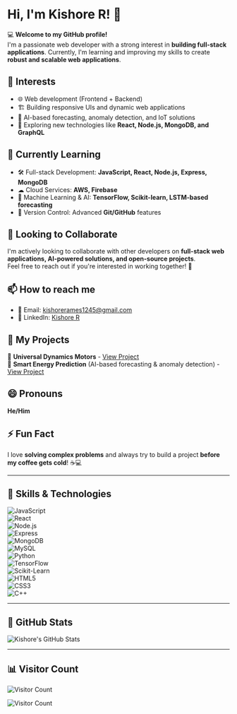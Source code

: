 # Hi, I'm Kishore R! 👋  

💻 **Welcome to my GitHub profile!**  
I'm a passionate web developer with a strong interest in **building full-stack applications**. Currently, I'm learning and improving my skills to create **robust and scalable web applications**.  

## 👀 Interests  
- 🌐 Web development (Frontend + Backend)  
- 🏗 Building responsive UIs and dynamic web applications  
- 🔬 AI-based forecasting, anomaly detection, and IoT solutions  
- 🚀 Exploring new technologies like **React, Node.js, MongoDB, and GraphQL**  

## 🌱 Currently Learning  
- 🛠 Full-stack Development: **JavaScript, React, Node.js, Express, MongoDB**  
- ☁ Cloud Services: **AWS, Firebase**  
- 🤖 Machine Learning & AI: **TensorFlow, Scikit-learn, LSTM-based forecasting**  
- 🔄 Version Control: Advanced **Git/GitHub** features  

## 💞️ Looking to Collaborate  
I'm actively looking to collaborate with other developers on **full-stack web applications, AI-powered solutions, and open-source projects**.  
Feel free to reach out if you're interested in working together! 🚀  

## 📫 How to reach me  
- 📧 Email: [kishorerames1245@gmail.com](mailto:kishorerames1245@gmail.com)  
- 🔗 LinkedIn: [Kishore R](https://www.linkedin.com/in/kishore-r1245)  

## 💼 My Projects  
🔗 **Universal Dynamics Motors** - [View Project](https://universal-dynamics-motors.netlify.app)  
🔗 **Smart Energy Prediction** (AI-based forecasting & anomaly detection) - [View Project](https://smart-energy-prediction.streamlit.app)  

## 😄 Pronouns  
**He/Him**  

## ⚡ Fun Fact  
I love **solving complex problems** and always try to build a project **before my coffee gets cold**! ☕💻  

---

## 💼 Skills & Technologies  
![JavaScript](https://img.shields.io/badge/-JavaScript-yellow)  
![React](https://img.shields.io/badge/-React-61DAFB?logo=react&logoColor=white)  
![Node.js](https://img.shields.io/badge/-Node.js-339933?logo=node.js&logoColor=white)  
![Express](https://img.shields.io/badge/-Express-000000?logo=express&logoColor=white)  
![MongoDB](https://img.shields.io/badge/-MongoDB-47A248?logo=mongodb&logoColor=white)  
![MySQL](https://img.shields.io/badge/-MySQL-4479A1?logo=mysql&logoColor=white)  
![Python](https://img.shields.io/badge/-Python-3776AB?logo=python&logoColor=white)  
![TensorFlow](https://img.shields.io/badge/-TensorFlow-FF6F00?logo=tensorflow&logoColor=white)  
![Scikit-Learn](https://img.shields.io/badge/-Scikit_Learn-F7931E?logo=scikit-learn&logoColor=white)  
![HTML5](https://img.shields.io/badge/-HTML5-E34F26?logo=html5&logoColor=white)  
![CSS3](https://img.shields.io/badge/-CSS3-1572B6?logo=css3&logoColor=white)  
![C++](https://img.shields.io/badge/-C++-00599C?logo=cplusplus&logoColor=white)  

---

## 🔧 GitHub Stats  
![Kishore's GitHub Stats](https://github-readme-stats.vercel.app/api?username=Cosmos1245&show_icons=true&hide_title=true&count_private=true&hide=prs)  

---

## 📊 Visitor Count  
![Visitor Count](https://profile-counter.glitch.me/Cosmos1245/count.svg)  

![Visitor Count](https://count.getloli.com/get/@Cosmos1245?theme=rule34)